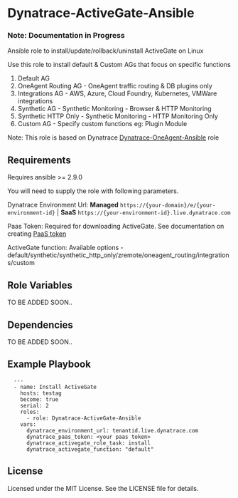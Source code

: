 Dynatrace-ActiveGate-Ansible
================

### Note: Documentation in Progress

Ansible role to install/update/rollback/uninstall ActiveGate on Linux

Use this role to install default & Custom AGs that focus on specific functions
1. Default AG
2. OneAgent Routing AG - OneAgent traffic routing & DB plugins only
3. Integrations AG - AWS, Azure, Cloud Foundry, Kubernetes, VMWare integrations
4. Synthetic AG - Synthetic Monitoring - Browser & HTTP Monitoring
5. Synthetic HTTP Only - Synthetic Monitoring - HTTP Monitoring Only
6. Custom AG - Specify custom functions eg: Plugin Module

Note: This role is based on Dynatrace [Dynatrace-OneAgent-Ansible](https://github.com/Dynatrace/Dynatrace-OneAgent-Ansible) role

Requirements
------------

Requires ansible >= 2.9.0

You will need to supply the role with following parameters.

Dynatrace Environment Url: **Managed** `https://{your-domain}/e/{your-environment-id}` |  **SaaS** `https://{your-environment-id}.live.dynatrace.com`

Paas Token: Required for downloading ActiveGate. See documentation on creating [PaaS token](https://www.dynatrace.com/support/help/shortlink/kubernetes-applications)

ActiveGate function: Available options - default/synthetic/synthetic_http_only/zremote/oneagent_routing/integrations/custom

Role Variables
--------------

 TO BE ADDED SOON..

Dependencies
------------

 TO BE ADDED SOON..

Example Playbook
----------------
```
  ---
  - name: Install ActiveGate
    hosts: testag
    become: true
    serial: 2
    roles:
      - role: Dynatrace-ActiveGate-Ansible
    vars:
      dynatrace_environment_url: tenantid.live.dynatrace.com
      dynatrace_paas_token: <your paas token>
      dynatrace_activegate_role_task: install
      dynatrace_activegate_function: "default"
```

License
-------

Licensed under the MIT License. See the LICENSE file for details.
